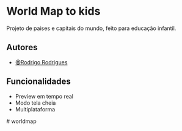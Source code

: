 
# World Map to kids

Projeto de paises e capitais do mundo, feito para educação infantil.




## Autores

- [@Rodrigo Rodrigues](https://www.instagram.com/imrodrigorodrigues)


## Funcionalidades

- Preview em tempo real
- Modo tela cheia
- Multiplataforma

#   w o r l d m a p  
 